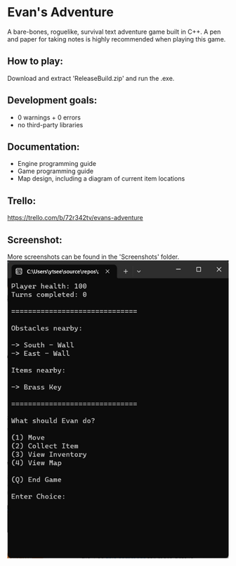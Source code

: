 # Evan's Adventure
A bare-bones, roguelike, survival text adventure game built in C++.
A pen and paper for taking notes is highly recommended when playing this game.

## How to play:
Download and extract 'ReleaseBuild.zip' and run the .exe.

## Development goals:
* 0 warnings + 0 errors
* no third-party libraries

## Documentation:
* Engine programming guide
* Game programming guide
* Map design, including a diagram of current item locations

## Trello:
https://trello.com/b/72r342tv/evans-adventure

## Screenshot:
More screenshots can be found in the 'Screenshots' folder.
<br>![Action Menu](./Screenshots/ActionMenu.jpg)
